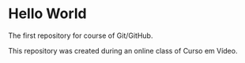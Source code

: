 # Hello World
 The first repository for course of Git/GitHub.

 This repository was created during an online class of Curso em Vídeo.
